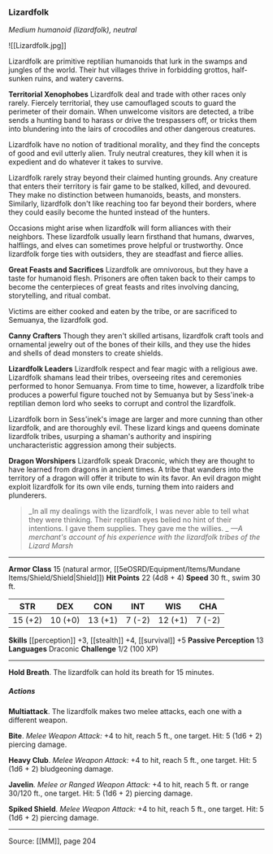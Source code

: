 ### Lizardfolk
_Medium humanoid (lizardfolk), neutral_

![[Lizardfolk.jpg]]

Lizardfolk are primitive reptilian humanoids that lurk in the swamps and jungles of the world. Their hut villages thrive in forbidding grottos, half-sunken ruins, and watery caverns.

**Territorial Xenophobes** Lizardfolk deal and trade with other races only rarely. Fiercely territorial, they use camouflaged scouts to guard the perimeter of their domain. When unwelcome visitors are detected, a tribe sends a hunting band to harass or drive the trespassers off, or tricks them into blundering into the lairs of crocodiles and other dangerous creatures.

Lizardfolk have no notion of traditional morality, and they find the concepts of good and evil utterly alien. Truly neutral creatures, they kill when it is expedient and do whatever it takes to survive.

Lizardfolk rarely stray beyond their claimed hunting grounds. Any creature that enters their territory is fair game to be stalked, killed, and devoured. They make no distinction between humanoids, beasts, and monsters. Similarly, lizardfolk don't like reaching too far beyond their borders, where they could easily become the hunted instead of the hunters.

Occasions might arise when lizardfolk will form alliances with their neighbors. These lizardfolk usually learn firsthand that humans, dwarves, halflings, and elves can sometimes prove helpful or trustworthy. Once lizardfolk forge ties with outsiders, they are steadfast and fierce allies.


**Great Feasts and Sacrifices** Lizardfolk are omnivorous, but they have a taste for humanoid flesh. Prisoners are often taken back to their camps to become the centerpieces of great feasts and rites involving dancing, storytelling, and ritual combat.

Victims are either cooked and eaten by the tribe, or are sacrificed to Semuanya, the lizardfolk god.


**Canny Crafters** Though they aren't skilled artisans, lizardfolk craft tools and ornamental jewelry out of the bones of their kills, and they use the hides and shells of dead monsters to create shields.


**Lizardfolk Leaders** Lizardfolk respect and fear magic with a religious awe. Lizardfolk shamans lead their tribes, overseeing rites and ceremonies performed to honor Semuanya. From time to time, however, a lizardfolk tribe produces a powerful figure touched not by Semuanya but by Sess'inek-a reptilian demon lord who seeks to corrupt and control the lizardfolk.

Lizardfolk born in Sess'inek's image are larger and more cunning than other lizardfolk, and are thoroughly evil. These lizard kings and queens dominate lizardfolk tribes, usurping a shaman's authority and inspiring uncharacteristic aggression among their subjects.


**Dragon Worshipers** Lizardfolk speak Draconic, which they are thought to have learned from dragons in ancient times. A tribe that wanders into the territory of a dragon will offer it tribute to win its favor. An evil dragon might exploit lizardfolk for its own vile ends, turning them into raiders and plunderers.



> _In all my dealings with the lizardfolk, I was never able to tell what they were thinking. Their reptilian eyes belied no hint of their intentions. I gave them supplies. They gave me the willies.
_
> _—A merchant's account of his experience with the lizardfolk tribes of the Lizard Marsh_





---

**Armor Class** 15 (natural armor, [[5eOSRD/Equipment/Items/Mundane Items/Shield/Shield|Shield]])
**Hit Points** 22 (4d8 + 4)
**Speed** 30 ft., swim 30 ft.

| STR     | DEX     | CON     | INT     | WIS     | CHA     |
|---------|---------|---------|---------|---------|---------|
| 15 (+2) | 10 (+0) | 13 (+1) | 7 (-2) | 12 (+1) | 7 (-2) |

**Skills** [[perception]] +3, [[stealth]] +4, [[survival]] +5
**Passive Perception** 13
**Languages** Draconic
**Challenge** 1/2 (100 XP)

---

**Hold Breath**. The lizardfolk can hold its breath for 15 minutes.

##### Actions
**Multiattack**. The lizardfolk makes two melee attacks, each one with a different weapon.

**Bite**. _Melee Weapon Attack:_ +4 to hit, reach 5 ft., one target. Hit: 5 (1d6 + 2) piercing damage.

**Heavy Club**. _Melee Weapon Attack:_ +4 to hit, reach 5 ft., one target. Hit: 5 (1d6 + 2) bludgeoning damage.

**Javelin**. _Melee or Ranged Weapon Attack:_ +4 to hit, reach 5 ft. or range 30/120 ft., one target. Hit: 5 (1d6 + 2) piercing damage.

**Spiked Shield**. _Melee Weapon Attack:_ +4 to hit, reach 5 ft., one target. Hit: 5 (1d6 + 2) piercing damage.


---

Source: [[MM]], page 204